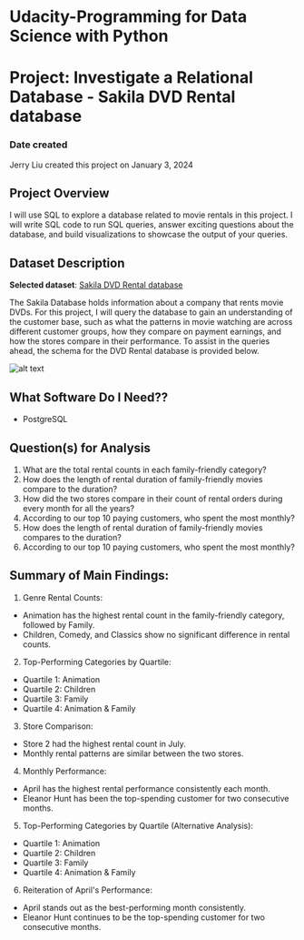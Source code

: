 # Udacity-Programming for Data Science with Python
# Project: Investigate a Relational Database - Sakila DVD Rental database

### Date created

Jerry Liu created this project on January 3, 2024

## Project Overview

I will use SQL to explore a database related to movie rentals in this project. I will write SQL code to run SQL queries, answer exciting questions about the database, and build visualizations to showcase the output of your queries.

## Dataset Description
**Selected dataset**: [Sakila DVD Rental database](http://www.postgresqltutorial.com/postgresql-sample-database/)

The Sakila Database holds information about a company that rents movie DVDs. For this project, I will query the database to gain an understanding of the customer base, such as what the patterns in movie watching are across different customer groups, how they compare on payment earnings, and how the stores compare in their performance. To assist in the queries ahead, the schema for the DVD Rental database is provided below.

![alt text](https://video.udacity-data.com/topher/2018/September/5ba95d23_dvd-rental-erd-2/dvd-rental-erd-2.png "schema for the DVD Rental database")


## What Software Do I Need??

- PostgreSQL

## Question(s) for Analysis

1. What are the total rental counts in each family-friendly category?
2. How does the length of rental duration of family-friendly movies compare to the duration?
3. How did the two stores compare in their count of rental orders during every month for all the years?
4. According to our top 10 paying customers, who spent the most monthly? 
5. How does the length of rental duration of  family-friendly movies compares to the duration?
6. According to our top 10 paying customers, who spent the most monthly? 


## Summary of Main Findings:

1. Genre Rental Counts:

- Animation has the highest rental count in the family-friendly category, followed by Family.
- Children, Comedy, and Classics show no significant difference in rental counts.

2. Top-Performing Categories by Quartile:
- Quartile 1: Animation
- Quartile 2: Children
- Quartile 3: Family
- Quartile 4: Animation & Family

3. Store Comparison:
- Store 2 had the highest rental count in July.
- Monthly rental patterns are similar between the two stores.

4. Monthly Performance:
- April has the highest rental performance consistently each month.
- Eleanor Hunt has been the top-spending customer for two consecutive months.

5. Top-Performing Categories by Quartile (Alternative Analysis):
- Quartile 1: Animation
- Quartile 2: Children
- Quartile 3: Family
- Quartile 4: Animation & Family

6. Reiteration of April's Performance:
- April stands out as the best-performing month consistently.
- Eleanor Hunt continues to be the top-spending customer for two consecutive months.

